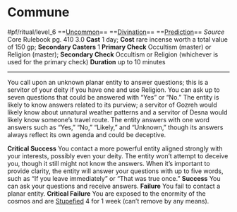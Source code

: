# Commune
#pf/ritual/level_6
==[Uncommon](../../../Traits/Uncommon.md)== ==[Divination](../../../Traits/Divination.md)== ==[Prediction](../../../Traits/Prediction.md)==
*Source* Core Rulebook pg. 410 3.0
**Cast** 1 day; **Cost** rare incense worth a total value of 150 gp; **Secondary Casters** 1
**Primary Check** Occultism (master) or Religion (master); **Secondary Check** Occultism or Religion (whichever is used for the primary check)
**Duration** up to 10 minutes

---
You call upon an unknown planar entity to answer questions; this is a servitor of your deity if you have one and use Religion. You can ask up to seven questions that could be answered with “Yes” or “No.” The entity is likely to know answers related to its purview; a servitor of Gozreh would likely know about unnatural weather patterns and a servitor of Desna would likely know someone’s travel route. The entity answers with one word answers such as “Yes,” “No,” “Likely,” and “Unknown,” though its answers always reflect its own agenda and could be deceptive.

**Critical Success** You contact a more powerful entity aligned strongly with your interests, possibly even your deity. The entity won’t attempt to deceive you, though it still might not know the answers. When it’s important to provide clarity, the entity will answer your questions with up to five words, such as “If you leave immediately” or “That was true once.”
**Success** You can ask your questions and receive answers.
**Failure** You fail to contact a planar entity.
**Critical Failure** You are exposed to the enormity of the cosmos and are [Stupefied](../../../Conditions/Stupefied.md) 4 for 1 week (can’t remove by any means).